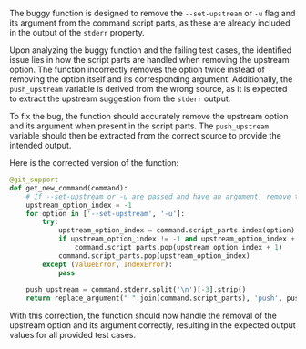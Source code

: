 The buggy function is designed to remove the `--set-upstream` or `-u` flag and its argument from the command script parts, as these are already included in the output of the `stderr` property. 

Upon analyzing the buggy function and the failing test cases, the identified issue lies in how the script parts are handled when removing the upstream option. The function incorrectly removes the option twice instead of removing the option itself and its corresponding argument. Additionally, the `push_upstream` variable is derived from the wrong source, as it is expected to extract the upstream suggestion from the `stderr` output.

To fix the bug, the function should accurately remove the upstream option and its argument when present in the script parts. The `push_upstream` variable should then be extracted from the correct source to provide the intended output.

Here is the corrected version of the function:

```python
@git_support
def get_new_command(command):
    # If --set-upstream or -u are passed and have an argument, remove them
    upstream_option_index = -1
    for option in ['--set-upstream', '-u']:
        try:
            upstream_option_index = command.script_parts.index(option)
            if upstream_option_index != -1 and upstream_option_index + 1 < len(command.script_parts):
                command.script_parts.pop(upstream_option_index + 1)
            command.script_parts.pop(upstream_option_index)
        except (ValueError, IndexError):
            pass
    
    push_upstream = command.stderr.split('\n')[-3].strip()
    return replace_argument(" ".join(command.script_parts), 'push', push_upstream)
```

With this correction, the function should now handle the removal of the upstream option and its argument correctly, resulting in the expected output values for all provided test cases.